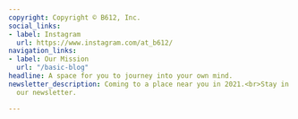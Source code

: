 ```yaml
---
copyright: Copyright © B612, Inc.
social_links:
- label: Instagram
  url: https://www.instagram.com/at_b612/
navigation_links:
- label: Our Mission
  url: "/basic-blog"
headline: A space for you to journey into your own mind.
newsletter_description: Coming to a place near you in 2021.<br>Stay in touch with
  our newsletter.

---
```

